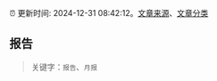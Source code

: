 :alarm_clock: 更新时间: 2024-12-31 08:42:12。[文章来源](/README.md)、[文章分类](/TAGS.md)

## 报告


> 关键字：`报告`、`月报`



